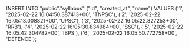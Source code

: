 INSERT INTO "public"."syllabus" ("id", "created_at", "name") VALUES ('1', '2025-02-22 16:04:50.387413+00', 'TNPSC'), ('2', '2025-02-22 16:05:13.008821+00', 'UPSC'), ('3', '2025-02-22 16:05:22.827253+00', 'RRB'), ('4', '2025-02-22 16:05:30.834984+00', 'SSC'), ('5', '2025-02-22 16:05:42.304782+00', 'IBPS'), ('6', '2025-02-22 16:05:50.772758+00', 'DEFENCE');
